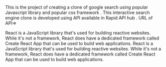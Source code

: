 This is the project of creating a clone of google search using popular Javascript library and popular css framework .
This interactive search engine clone is developed using API available in  Rapid API hub .
URL of API=>



React is a JavaScript library that's used for building reactive websites. 
While it's not a framework, React does have a dedicated framework called Create React App that can be used to build web applications.
React is a JavaScript library that's used for building reactive websites. While it's not a framework, React does have a dedicated framework called Create React App that can be used to build web applications.
